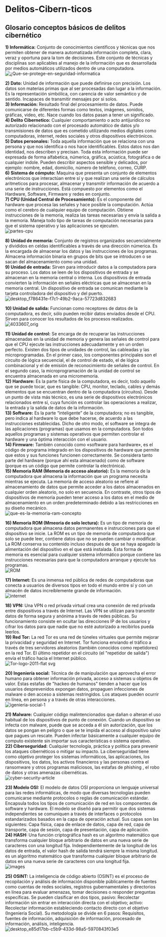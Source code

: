 # Delitos-Cibern-ticos
## Glosario conceptos básicos de delitos cibernético 
**1) Informática:** Conjunto de conocimientos científicos y técnicas que nos permiten obtener de manera automatizada información completa, clara, veraz y oportuna para la tom de decisiones. Este conjunto de técnicas y disciplinas son aplicables al manejo de la información que es desarrollada por medios automáticos utilizados dentro de una computadora.<br/> ![¿Que-se-protege-en-seguridad-informatica](https://github.com/user-attachments/assets/aaafe64b-d589-464b-8537-bff73f0365f6) <br/>

**2) Dato:** Unidad de información que puede definirse con precisión. Los datos son materias primas que al ser procesadas dan lugar a la información. Es la representación simbólica, con carencia de valor semántico y de sentido. Incapaces de transmitir mensajes por si solos.<br/>**3) Información:** Resultado final del procesamiento de datos. Puede comunicarse de diferentes formas como textos, imágenes, sonidos, gráficas, video, etc. Nace cuando los datos pasan a tener un significado.<br/>
**4) Delito Cibernetico:** Cualquier comportamiento o acto antijurídico no autorizado relacionado con el procesado automático de datos y/o transmisiones de datos que es cometido utilizando medios digitales como computadoras, internet, redes sociales y otros dispositivos electrónicos.<br/>
**5) Datos personales:** Toda aquella información que se relaciona con una persona y que nos identifica o nos hace identificables. Estos datos nos dan identidad, nos describen y precisan. Toda esta información puede ser expresada de forma alfabetica, númerica, gráfica, acústica, fotográfica o de cualquier indole. Pueden describir aspectos sensible y delicados, por ejemplo: nombre, edad, domicilio, número de teléfono, correo, CURP.<br/>
**6) Sistema de cómputo:** Maquina que presenta un conjunto de elementos electrónicos que interactúan entre sí y que realizan una serie de cálculos aritmeticos para procesar, almacenar y transmitir información de acuerdo a una serie de instrucciones. Está compuesto por elementos como el Hardware, Software, Firmware y redes en conjunto.<br/>
**7) CPU (Unidad Central de Procesamiento):** Es el componente del hardware que procesa las señales y hace posible la computación. Actúa como el cerebro de cualquier equipo de computación. Obtiene instrucciones de la memoria, realiza las tareas necesarias y envía la salida a la memoria. Maneja todo tipo de tareas de computación necesarias para que el sistema operativo y las aplicaciones se ejecuten.<br/> ![partes-cpu](https://github.com/user-attachments/assets/0aec8671-35dc-46df-97b6-873e88382235) <br/>

**8) Unidad de memoria:** Conjunto de registros organizados secuencialmente y divididos en celdas identificables a través de una dirección númerica. Es la encargada de almacenar los datos y las instrucciones de los programas. Almacena información binaria en grupos de bits que se introducen o se sacan del almacenamiento como una unidad.<br/>
**9) Unidad de entrada:** Sirven para introducir datos a la computadora para su proceso. Los datos se leen de los dispositivos de entrada y se almacenan en la memoria central o interna. Los dispositivos de entrada convierten la información en señales eléctricas que se almacenan en la memoria central. Un dispositivo de entrada se comunican mediante la tarjeta controladora del dispositivo y del puerto.<br/> ![desktop_f786431e-f7c1-49b2-9aca-57723d832683](https://github.com/user-attachments/assets/d0a7e439-2f33-40e2-a167-3c15717aeac1) <br/> 

**10) Unidad de salida:** Funcionan como receptores de datos de la computadora, es decir, sólo pueden recibir datos enviados desde el CPU. Sirven para conocer los resultados de los procesos realizados.<br/> ![4033607_orig](https://github.com/user-attachments/assets/a23a69be-ab27-48bc-8ff9-297d5ea1db1e) <br/>

**11) Unidad de control:** Se encarga de de recuperar las instrucciones almacenadas en la unidad de memoria y genera las señales de control para que el CPU ejecute las instrucciones
adecuadamente y en un orden perfecto. Existen dos tipos de unidades de control, las cableadas y las microprogramadas. En el primer caso, los componentes principales son el
circuito de lógica secuencial, el de control de estado, el de lógica combinacional y el de emisión de reconocimiento de señales de control. En el segundo caso, la microprogramación de la unidad de control se encuentra almacenada en una micromemoria.<br/>
**12) Hardware:** Es la parte física de la computadora, es decir, todo aquello que se puede tocar, que es tangible: CPU, monitor, teclado, cables y demás elementos que se encuentran dentro de la computadora (circuitos). Desde un punto de vista más técnico, es una serie de dispositivos electrónicos relacionados entre sí, cuya función es controlar las operaciones a realizar, la entrada y la salida de datos de la información. <br/>
**13) Software:** Es la parte “inteligente” de la computadora; no es tangible, pero indica al hardware lo que debe hacerse, de acuerdo a las instrucciones establecidas. Dicho de otro modo, el software se integra de las aplicaciones (programas) que usamos en la computadora. Son todos aquellos programas y sistemas operativos que permiten controlar el hardware y una óptima interacción con el usuario. <br/>
**14) Firmware:** También conocido como «software para hardware», es el código de programa integrado en los dispositivos de hardware que permite que estos y sus funciones funcionen correctamente. Se considera tanto parte del hardware (porque ahí esta almacenado) como de software (porque es un código que permite controlar la electrónica).<br/>
**15) Memoria RAM (Memoria de acceso aleatorio):** Es la memoria de la computadora que almacena la información que un programa necesita mientras se ejecuta. La memoria de acceso aleatorio se refiere al almacenamiento de datos que permite acceder a los datos almacenados en cualquier orden aleatorio, no solo en secuencia. En contraste, otros tipos de dispositivos de memoria pueden tener acceso a los datos en el medio de almacenamiento en un orden predeterminado debido a las restricciones en su diseño mecánico. <br/>![que-es-la-memoria-ram-concepto](https://github.com/user-attachments/assets/690c9083-54d2-4143-ae48-d681e8caec91)<br/>

**16) Memoria ROM (Mmeoria de solo lectura):** Es un tipo de memoria de computadora que almacena datos permanentes e instrucciones para que el dispositivo se inicie. La ROM es un tipo de memoria de computadora que solo se puede leer, contiene datos que no se pueden cambiar o modificar. La ROM conserva su contenido incluso después de que se haya apagado la alimentación del dispositivo en el que está instalada. Esta forma de memoria es esencial para cualquier sistema informático porque contiene las instrucciones necesarias para que la computadora arranque y ejecute tus programas.<br/> ![ROM](https://github.com/user-attachments/assets/0927db1e-4036-414c-8d44-ecc16326ea0f) <br/>

**17) Internet:** Es una inmensa red pública de redes de computadoras que conecta a usuarios de diversos tipos en todo el mundo entre sí y con un almacén de datos increíblemente grande de información.<br/> ![internet](https://github.com/user-attachments/assets/d0a7237b-c8f0-441a-85e0-45f0f51abdf9) <br/>

**18) VPN:** Una VPN o red privada virtual crea una conexión de red privada entre dispositivos a través de Internet. Las VPN se utilizan para transmitir datos de forma segura y anónima a través de redes públicas. Su funcionamiento consiste en ocultar las direcciones IP de los usuarios y cifrar los datos para que nadie que no esté autorizado a recibirlos pueda leerlos.  <br/>
**19) Red Tor:** La red Tor es una red de túneles virtuales que permite mejorar la privacidad y seguridad en Internet. Tor funciona enviando el tráfico a través de tres servidores aleatorios (también conocidos como repetidores) en la red Tor. El último repetidor en el circuito (el "repetidor de salida") envía el tráfico hacia el Internet público.<br/> ![Tor-logo-2011-flat svg](https://github.com/user-attachments/assets/3b6f0e46-2f77-4c28-9f07-dfb7fd7d7982) <br/>

**20) Ingeniería social:** Técnica de de manipulación que aprovecha el error humano para obtener información privada, acceso a sistemas u objetos de valor. Estas estafas de "hackeo de humanos" tienden a hacer que los usuarios desprevenidos expongan datos, propaguen infecciones de malware o den acceso a sistemas restringidos. Los ataques pueden ocurrir en línea, en persona y a través de otras interacciones. <br/> ![igenieria-social-1](https://github.com/user-attachments/assets/33d869a0-6d80-4979-bc75-f2b6a76ec348) <br/>

**21) Malware:** Cualquier código malintencionados que dañan o alteran el uso habitual de los dispositivos de punto de conexión. Cuando un dispositivo se infecta con malware, puede que se acceda a él sin autorización, que los datos se pongan en peligro o que se te impida el acceso al dispositivo salvo que pagues un rescate. Pueden infectar básicamente a cualquier equipo de computo existente sin importar sus características o sistema operativo.<br/>
**22) Ciberseguridad:** Cualquier tecnología, práctica y política para prevenir los ataques cibernéticos o mitigar su impacto. La ciberseguridad tiene como objetivo proteger los sistemas informáticos, las aplicaciones, los dispositivos, los datos, los activos financieros y las personas contra el ransomware y otros programas maliciosos, las estafas de phishing , el robo de datos y otras amenazas cibernéticas.<br/> ![cyber-security-article](https://github.com/user-attachments/assets/c1531a60-67f6-4b41-8991-bbf70c92bb96) <br/>

**23) Modelo OSI:** El modelo de datos OSI proporciona un lenguaje universal para las redes informáticas, de modo que diversas tecnologías pueden comunicarse mediante protocolos o reglas de comunicación estándar. Encapsula todos los tipos de comunicación de red en los componentes de software y hardware. El modelo se diseñó para permitir que dos sistemas independientes se comuniquen a través de interfaces o protocolos estandarizados basados en la capa de operación actual. Sus capas son las siguientes: Capa física, capa de enlace de datos, capa de red, capa de transporte, capa de sesión, capa de presentación, capa de aplicación.<br/>
**24) HASH:** Una función criptográfica hash es un algoritmo matemático que transforma cualquier bloque arbitrario de datos en una nueva serie de caracteres con una longitud fija. Independientemente de la longitud de los datos de entrada, el valor hash de salida tendrá siempre la misma longitud. es un algoritmo matemático que transforma cualquier bloque arbitrario de datos en una nueva serie de caracteres con una longitud fija.<br/> ![images](https://github.com/user-attachments/assets/e821029d-8dc8-4efc-8cbc-697f2a2196f8) <br/>

**25) OSINT:** La inteligencia de código abierto (OSINT) es el proceso de recopilación y análisis de información disponible públicamente de fuentes como cuentas de redes sociales, registros gubernamentales y directorios en línea para evaluar amenazas, tomar decisiones o responder preguntas específicas. Se pueden clasificar en dos tipos, pasivo: Recolectar información sin entrar en interacción directa con el objetivo; activo: Recolectar información estableciendo contacto directo con el objetivo (Ingeniería Social). Su metodología se divide en 6 pasos: Requisitos, fuentes de información, adquisición de información, procesado de información, análisis, inteligencia.<br/> ![desktop_e85d17bb-c5b9-433d-98a5-5970843f03e5](https://github.com/user-attachments/assets/22637d05-df35-4d8b-a343-1716d1a13bac)
 

